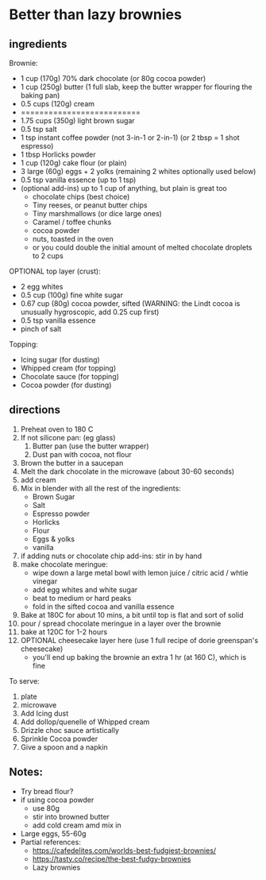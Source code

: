 #   Better than lazy brownies


##  ingredients

Brownie:
*   1 cup (170g) 70% dark chocolate (or 80g cocoa powder)
*   1 cup (250g) butter (1 full slab, keep the butter wrapper for flouring the baking pan)
*   0.5 cups (120g) cream
*   ==========================
*   1.75 cups (350g) light brown sugar
*   0.5 tsp salt
*   1 tsp instant coffee powder (not 3-in-1 or 2-in-1) (or 2 tbsp = 1 shot espresso)
*   1 tbsp Horlicks powder
*   1 cup (120g) cake flour (or plain)
*   3 large (60g) eggs + 2 yolks (remaining 2 whites optionally used below)
*   0.5 tsp vanilla essence (up to 1 tsp)
*   (optional add-ins) up to 1 cup of anything, but plain is great too
    *   chocolate chips (best choice)
    *   Tiny reeses, or peanut butter chips
    *   Tiny marshmallows (or dice large ones)
    *   Caramel / toffee chunks
    *   cocoa powder
    *   nuts, toasted in the oven
    *   or you could double the initial amount of melted chocolate droplets to 2 cups

OPTIONAL top layer (crust):
*   2 egg whites
*   0.5 cup (100g) fine white sugar
*   0.67 cup (80g) cocoa powder, sifted (WARNING: the Lindt cocoa is unusually hygroscopic, add 0.25 cup first)
*   0.5 tsp vanilla essence
*   pinch of salt

Topping:
*   Icing sugar (for dusting)
*   Whipped cream (for topping)
*   Chocolate sauce (for topping)
*   Cocoa powder (for dusting)
	
##  directions

1.  Preheat oven to 180 C
2.  If not silicone pan: (eg glass)
    1.  Butter pan (use the butter wrapper)
    2.  Dust pan with cocoa, not flour
3.  Brown the butter in a saucepan
4.  Melt the dark chocolate in the microwave (about 30-60 seconds)
5.  add cream
6.  Mix in blender with all the rest of the ingredients:
    *   Brown Sugar 
    *   Salt 
    *   Espresso powder
    *   Horlicks
    *   Flour
    *   Eggs & yolks 
    *   vanilla 
7.  if adding nuts or chocolate chip add-ins: stir in by hand
8.  make chocolate meringue:
    *   wipe down a large metal bowl with lemon juice / citric acid / whtie vinegar
    *   add egg whites and white sugar
    *   beat to medium or hard peaks
    *   fold in the sifted cocoa and vanilla essence
9.  Bake at 180C for about 10 mins, a bit until top is flat and sort of solid
10. pour / spread chocolate meringue in a layer over the brownie
11. bake at 120C for 1-2 hours
12. OPTIONAL cheesecake layer here (use 1 full recipe of dorie greenspan's cheesecake)
    *   you'll end up baking the brownie an extra 1 hr (at 160 C), which is fine


To serve:
1.  plate
2.  microwave
3.  Add Icing dust
4.  Add dollop/quenelle of Whipped cream
5.  Drizzle choc sauce artistically
6.  Sprinkle Cocoa powder
7.  Give a spoon and a napkin



##  Notes:
*   Try bread flour?
*   if using cocoa powder
    *   use 80g
    *   stir into browned butter
    *   add cold cream amd mix in
*   Large eggs, 55-60g
*   Partial references:
    *   https://cafedelites.com/worlds-best-fudgiest-brownies/
    *   https://tasty.co/recipe/the-best-fudgy-brownies
    *   Lazy brownies
